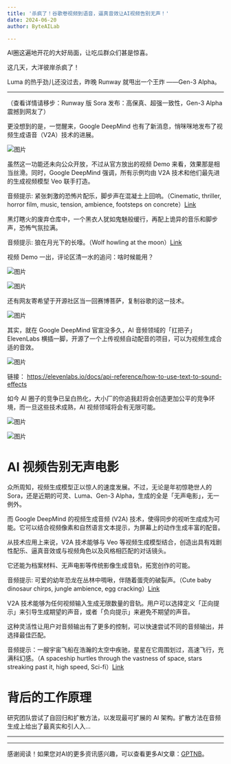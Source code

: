 ```yaml
---
title: '杀疯了！谷歌卷视频到语音，逼真音效让AI视频告别无声！'
date: 2024-06-20
author: ByteAILab

---
```


AI圈这遍地开花的大好局面，让吃瓜群众们甚是惊喜。

这几天，大洋彼岸杀疯了！

Luma 的热乎劲儿还没过去，昨晚 Runway 就甩出一个王炸 ——Gen-3 Alpha。

---
（查看详情请移步：Runway 版 Sora 发布：高保真、超强一致性，Gen-3 Alpha 震撼到网友了）

更没想到的是，一觉醒来，Google DeepMind 也有了新消息，悄咪咪地发布了视频生成语音（V2A）技术的进展。

![图片](https://image.jiqizhixin.com/uploads/editor/e33655bf-9b04-426c-ae70-0b07f3a4d11e/640.png)

虽然这一功能还未向公众开放，不过从官方放出的视频 Demo 来看，效果那是相当丝滑。同时，Google DeepMind 强调，所有示例均由 V2A 技术和他们最先进的生成视频模型 Veo 联手打造。

音频提示: 紧张刺激的恐怖片配乐，脚步声在混凝土上回响。（Cinematic, thriller, horror film, music, tension, ambience, footsteps on concrete）[Link](https://mp.weixin.qq.com/s/0D4QGeyZ0ZnmmWYz_x-56g)

黑灯瞎火的废弃仓库中，一个黑衣人犹如鬼魅般缓行，再配上诡异的音乐和脚步声，恐怖气氛拉满。

音频提示: 狼在月光下的长嚎。（Wolf howling at the moon）[Link](https://mp.weixin.qq.com/s/0D4QGeyZ0ZnmmWYz_x-56g)

视频 Demo 一出，评论区清一水的追问：啥时候能用？

![图片](https://image.jiqizhixin.com/uploads/editor/9f3a594a-9544-4051-82ff-0366c1d6d530/640.png)

![图片](https://image.jiqizhixin.com/uploads/editor/e8959c00-e016-4224-a9b8-24f134271ca6/640.png)

还有网友寄希望于开源社区当一回赛博菩萨，复制谷歌的这一技术。

![图片](https://image.jiqizhixin.com/uploads/editor/8584e11a-4307-481b-b35c-42b67c0b0318/640.png)

其实，就在 Google DeepMind 官宣没多久，AI 音频领域的「扛把子」ElevenLabs 横插一脚，开源了一个上传视频自动配音的项目，可以为视频生成合适的音效。

![图片](https://image.jiqizhixin.com/uploads/editor/ee6a10cc-3386-491a-bcf5-20dbfb9e7a6d/640.png)

链接：
https://elevenlabs.io/docs/api-reference/how-to-use-text-to-sound-effects

如今 AI 圈子的竞争已呈白热化，大小厂的你追我赶将会创造更加公平的竞争环境，而一旦这些技术成熟，AI 视频领域将会有无限可能。

![图片](https://image.jiqizhixin.com/uploads/editor/329719fd-5524-4204-beae-7cc160c2bab3/640.png)

![图片](https://image.jiqizhixin.com/uploads/editor/99394c5f-a7c9-4f54-b6d2-50ffd569c968/640.png)

# AI 视频告别无声电影

众所周知，视频生成模型正以惊人的速度发展。不过，无论是年初惊艳世人的 Sora，还是近期的可灵、Luma、Gen-3 Alpha，生成的全是「无声电影」，无一例外。

而 Google DeepMind 的视频生成音频 (V2A) 技术，使得同步的视听生成成为可能。它可以结合视频像素和自然语言文本提示，为屏幕上的动作生成丰富的配音。

从技术应用上来说，V2A 技术能够与 Veo 等视频生成模型结合，创造出具有戏剧性配乐、逼真音效或与视频角色以及风格相匹配的对话镜头。

它还能为档案材料、无声电影等传统影像生成音轨，拓宽创作的可能。

音频提示: 可爱的幼年恐龙在丛林中啁啾，伴随着蛋壳的破裂声。（Cute baby dinosaur chirps, jungle ambience, egg cracking）[Link](https://mp.weixin.qq.com/s/0D4QGeyZ0ZnmmWYz_x-56g)

V2A 技术能够为任何视频输入生成无限数量的音轨。用户可以选择定义「正向提示」来引导生成期望的声音，或者「负向提示」来避免不期望的声音。

这种灵活性让用户对音频输出有了更多的控制，可以快速尝试不同的音频输出，并选择最佳匹配。

音频提示：一艘宇宙飞船在浩瀚的太空中疾驰，星星在它周围划过，高速飞行，充满科幻感。（A spaceship hurtles through the vastness of space, stars streaking past it, high speed, Sci-fi）[Link](https://mp.weixin.qq.com/s/0D4QGeyZ0ZnmmWYz_x-56g)

# 背后的工作原理

研究团队尝试了自回归和扩散方法，以发现最可扩展的 AI 架构。扩散方法在音频生成上给出了最真实和引人入...

---
---
感谢阅读！如果您对AI的更多资讯感兴趣，可以查看更多AI文章：[GPTNB](https://gptnb.com)。